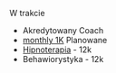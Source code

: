 W trakcie
* Akredytowany Coach
* [monthly 1K](https://appsumo.teachable.com/courses/enrolled/333457)
Planowane
* [Hipnoterapia](https://barwyumyslu.pl/szkolenia/omni-hypnosis-training-center/) - 12k
* Behawiorystyka - 12k
